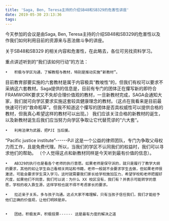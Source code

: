 ```yaml
---
title: 'Saga, Ben, Teresa主持的介绍SB48和SB329的危害性讲座'
date: 2019-05-30 23:13:36
tags:
---
```


今天参加的会议是由Saga, Ben, Teresa主持的介绍SB48和SB329的危害性以及作我们如何利用目前的资源来与恶法做斗争的讲座。

关于SB48和SB329 的相关内容和危害性，在此略去，各位可另找资料学习。

重点讲述听到的“我们该如何行动”的方法：

	•	积极与学区沟通，了解教程与教材，特别是推动实施“新教材”。

 目前教育部要实施的六套教材是属于内容极具“教唆性“的，但我们有权可以要求不采纳这六套教材。Saga提供的信息是，目前有专门的团体正在攥写新的即符合FRAMWORK要求又不失却合理价值观的教材，一旦新教材完成，SAGA会通知大家，我们就可向学区要求实施这套较具健康理念的教材。（这点在我看来是目前最快速可行的“救命稻草”。但我不知道这个攥写的团体是否具权威性可以提供合格的教材，但我真心希望这样的教材可以出现。）
 我们应该关注合格的新教材的诞生，以及新教材诞生后我们应当努力向学区争取让它代替荒谬的“六大套“。

	•	利用法律为武器，把PJI 当后援。
“Pacific justice institute”------PJI 这是一个公益的律师团队，专门为争取父母权力而工作，且是免费代理。所以，当我们的学区不认同我们的权益时，我们可以寻求他们的帮助。
（个人觉得这点和新教材同样是今天听到最有价值的信息）。


	•	AB329的执行也是看各个老师的执行意愿。如果老师是保守派的，就只是履行了教学大纲的要求，其他的如让学生自己看相关网站和书籍，老师一般就不会要求学生去做，但如果老师很激进，可能会要求学生深入学习。这时就需要我们家长给学校施加压力，希望学校和老师把握好尺度，如果他们不同意，我们可以说：为什么 XX 校区没有，我们有？并表示可能转学的意愿，学校的收入靠生源，这样学校也就不得不考虑家长的要求。

	•	拉近亲子关系，多与孩子沟通。这点大家不难理解，只有当孩子信任我们，我们才能给予他们正确的价值观，让他们明辨是非。


	•	团结，积极发声，积极投票------ 这是最有力度的解决之道


